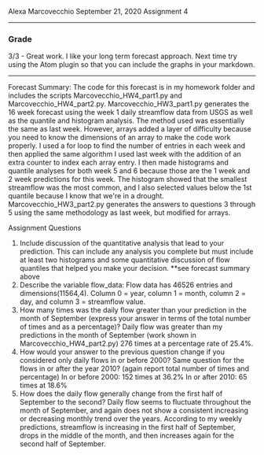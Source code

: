 Alexa Marcovecchio
September 21, 2020
Assignment 4
___
### Grade
3/3 - Great work. I like your long term forecast approach.  Next time try using the Atom plugin so that you can include the graphs in your markdown. 
___

Forecast Summary:
The code for this forecast is in my homework folder and includes the scripts Marcovecchio_HW4_part1.py and Marcovecchio_HW4_part2.py.  Marcovecchio_HW3_part1.py generates the 16 week forecast using the week 1 daily streamflow data from USGS as well as the quantile and histogram analysis.  The method used was essentially the same as last week.  However, arrays added a layer of difficulty because you need to know the dimensions of an array to make the code work properly.  I used a for loop to find the number of entries in each week and then applied the same algorithm I used last week with the addition of an extra counter to index each array entry. I then made histograms and quantile analyses for both week 5 and 6 because those are the 1 week and 2 week predictions for this week.  The histogram showed that the smallest streamflow was the most common, and I also selected values below the 1st quantile because I know that we're in a drought. Marcovecchio_HW3_part2.py generates the answers to questions 3 through 5 using the same methodology as last week, but modified for arrays.

Assignment Questions
1. Include discussion of the quantitative analysis that lead to your prediction. This can include any analysis you complete but must include at least two histograms and some quantitative discussion of flow quantiles that helped you make your decision.
    **see forecast summary above
2. Describe the variable flow_data:
    Flow data has 46526 entries and dimensions(11564,4).  Column 0 = year, column 1 = month, column 2 = day, and column 3 = streamflow value.
3. How many times was the daily flow greater than your prediction in the month of September (express your answer in terms of the total number of times and as a percentage)?
    Daily flow was greater than my predictions in the month of September (work shown in Marcovecchio_HW4_part2.py) 276 times at a percentage rate of 25.4%.
4. How would your answer to the previous question change if you considered only daily flows in or before 2000? Same question for the flows in or after the year 2010? (again report total number of times and percentage)
    In or before 2000: 152 times at 36.2%
    In or after 2010: 65 times at 18.6%
5. How does the daily flow generally change from the first half of September to the second?
    Daily flow seems to fluctuate throughout the month of September, and again does not show a consistent increasing or decreasing monthly trend over the years.  According to my weekly predictions, streamflow is increasing in the first half of September, drops in the middle of the month, and then increases again for the second half of September.
